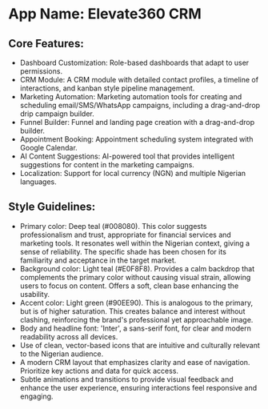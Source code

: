 # **App Name**: Elevate360 CRM

## Core Features:

- Dashboard Customization: Role-based dashboards that adapt to user permissions.
- CRM Module: A CRM module with detailed contact profiles, a timeline of interactions, and kanban style pipeline management.
- Marketing Automation: Marketing automation tools for creating and scheduling email/SMS/WhatsApp campaigns, including a drag-and-drop drip campaign builder.
- Funnel Builder: Funnel and landing page creation with a drag-and-drop builder.
- Appointment Booking: Appointment scheduling system integrated with Google Calendar.
- AI Content Suggestions: AI-powered tool that provides intelligent suggestions for content in the marketing campaigns.
- Localization: Support for local currency (NGN) and multiple Nigerian languages.

## Style Guidelines:

- Primary color: Deep teal (#008080). This color suggests professionalism and trust, appropriate for financial services and marketing tools. It resonates well within the Nigerian context, giving a sense of reliability. The specific shade has been chosen for its familiarity and acceptance in the target market.
- Background color: Light teal (#E0F8F8). Provides a calm backdrop that complements the primary color without causing visual strain, allowing users to focus on content. Offers a soft, clean base enhancing the usability.
- Accent color: Light green (#90EE90). This is analogous to the primary, but is of higher saturation. This creates balance and interest without clashing, reinforcing the brand's professional yet approachable image.
- Body and headline font: 'Inter', a sans-serif font, for clear and modern readability across all devices.
- Use of clean, vector-based icons that are intuitive and culturally relevant to the Nigerian audience.
- A modern CRM layout that emphasizes clarity and ease of navigation. Prioritize key actions and data for quick access.
- Subtle animations and transitions to provide visual feedback and enhance the user experience, ensuring interactions feel responsive and engaging.
